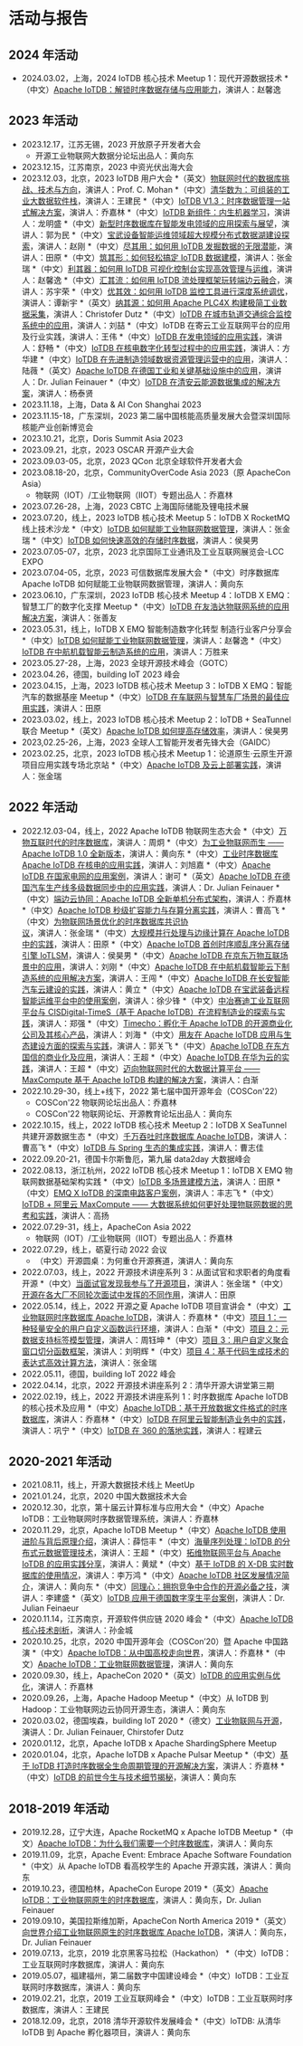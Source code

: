 # 活动与报告
## 2024 年活动
* 2024.03.02，上海，2024 IoTDB 核心技术 Meetup 1：现代开源数据技术
  *（中文）[Apache IoTDB：解锁时序数据存储与应用能力](https://www.bilibili.com/video/BV1ai421R7TM/?spm_id_from=333.999.0.0&vd_source=0b26be0f8d72b3273fcd8e98ca277199)，演讲人：赵馨逸

## 2023 年活动
* 2023.12.17，江苏无锡，2023 开放原子开发者大会
  * 开源工业物联网大数据分论坛出品人：黄向东
* 2023.12.15，江苏南京，2023 中资光伏出海大会
* 2023.12.03，北京，2023 IoTDB 用户大会
  *（英文）[物联网时代的数据库挑战、技术与方向](https://www.bilibili.com/video/BV18g4y117rB/?spm_id_from=333.999.0.0&vd_source=0b26be0f8d72b3273fcd8e98ca277199)，演讲人：Prof. C. Mohan
  *（中文）[清华数为：可组装的工业大数据软件栈](https://www.bilibili.com/video/BV1Ee411C7Y1/?spm_id_from=333.788&vd_source=0b26be0f8d72b3273fcd8e98ca277199)，演讲人：王建民
  *（中文）[IoTDB V1.3：时序数据管理一站式解决方案](https://www.bilibili.com/video/BV1X64y1p7cY/?spm_id_from=333.788&vd_source=0b26be0f8d72b3273fcd8e98ca277199)，演讲人：乔嘉林
  *（中文）[IoTDB 新组件：内生机器学习](https://www.bilibili.com/video/BV1Cc411m7Na/?spm_id_from=333.788&vd_source=0b26be0f8d72b3273fcd8e98ca277199)，演讲人：龙明盛
  *（中文）[新型时序数据库在智能发电领域的应用探索与展望](https://www.bilibili.com/video/BV1kC4y1Q7mx/?spm_id_from=333.788&vd_source=0b26be0f8d72b3273fcd8e98ca277199)，演讲人：郭为民
  *（中文）[宝武设备智能运维领域超大规模分布式数据湖建设探索](https://www.bilibili.com/video/BV1Tb4y1V7LF/?spm_id_from=333.788&vd_source=0b26be0f8d72b3273fcd8e98ca277199)，演讲人：赵刚
  *（中文）[尽其用：如何用 IoTDB 发掘数据的无限潜能](https://www.bilibili.com/video/BV1cG411Y7Gv/?spm_id_from=333.788&vd_source=0b26be0f8d72b3273fcd8e98ca277199)，演讲人：田原
  *（中文）[筑其形：如何轻松搞定 IoTDB 数据建模](https://www.bilibili.com/video/BV1P94y1P7iJ/?spm_id_from=333.788&vd_source=0b26be0f8d72b3273fcd8e98ca277199)，演讲人：张金瑞
  *（中文）[利其器：如何用 IoTDB 可视化控制台实现高效管理与运维](https://www.bilibili.com/video/BV1su4y1M7sW/?spm_id_from=333.788&vd_source=0b26be0f8d72b3273fcd8e98ca277199)，演讲人：赵馨逸
  *（中文）[汇其流：如何用 IoTDB 流处理框架玩转端边云融合](https://www.bilibili.com/video/BV1mp4y1o7sH/?spm_id_from=333.788&vd_source=0b26be0f8d72b3273fcd8e98ca277199)，演讲人：苏宇荣
  *（中文）[优其效：如何用 IoTDB 监控工具进行深度系统调优](https://www.bilibili.com/video/BV1hN4y1b7cg/?spm_id_from=333.788&vd_source=0b26be0f8d72b3273fcd8e98ca277199)，演讲人：谭新宇
  *（英文）[纳其源：如何用 Apache PLC4X 构建极简工业数据采集](https://www.bilibili.com/video/BV1QC4y1Q7Rk/?spm_id_from=333.788&vd_source=0b26be0f8d72b3273fcd8e98ca277199)，演讲人：Christofer Dutz
  *（中文）[IoTDB 在城市轨道交通综合监控系统中的应用](https://www.bilibili.com/video/BV1M64y1p7h6/?spm_id_from=333.788&vd_source=0b26be0f8d72b3273fcd8e98ca277199)，演讲人：刘喆
  *（中文）IoTDB 在寄云工业互联网平台的应用及行业实践，演讲人：王伟
  *（中文）[IoTDB 在发电领域的应用实践](https://www.bilibili.com/video/BV1Xw411x7FK/?spm_id_from=333.788&vd_source=0b26be0f8d72b3273fcd8e98ca277199)，演讲人：舒畅
  *（中文）[IoTDB 在核电数字化转型过程中的应用实践](https://www.bilibili.com/video/BV12g4y117eT/?spm_id_from=333.788&vd_source=0b26be0f8d72b3273fcd8e98ca277199)，演讲人：方华建
  *（中文）[IoTDB 在先进制造领域数据资源管理运营中的应用](https://www.bilibili.com/video/BV1994y1A7q7/?spm_id_from=333.788&vd_source=0b26be0f8d72b3273fcd8e98ca277199)，演讲人：陆薇
  *（英文）[Apache IoTDB 在德国工业和关键基础设施中的应用](https://www.bilibili.com/video/BV1294y1A7uG/?spm_id_from=333.788&vd_source=0b26be0f8d72b3273fcd8e98ca277199)，演讲人：Dr. Julian Feinauer
  *（中文）[IoTDB 在清安云能源数据集成的解决方案](https://www.bilibili.com/video/BV1dQ4y1g79k/?spm_id_from=333.788&vd_source=0b26be0f8d72b3273fcd8e98ca277199)，演讲人：杨泰贤
* 2023.11.18，上海，Data & AI Con Shanghai 2023
* 2023.11.15-18，广东深圳，2023 第二届中国核能高质量发展大会暨深圳国际核能产业创新博览会
* 2023.10.21，北京，Doris Summit Asia 2023
* 2023.09.21，北京，2023 OSCAR 开源产业大会
* 2023.09.03-05，北京，2023 QCon 北京全球软件开发者大会
* 2023.08.18-20，北京，CommunityOverCode Asia 2023（原 ApacheCon Asia）
  * 物联网（IOT）/工业物联网（IIOT）专题出品人：乔嘉林
* 2023.07.26-28，上海，2023 CBTC 上海国际储能及锂电技术展
* 2023.07.20，线上，2023 IoTDB 核心技术 Meetup 5：IoTDB X RocketMQ 线上技术沙龙
  *（中文）[IoTDB 如何赋能工业物联网数据管理](https://www.bilibili.com/video/BV1fh4y117VW/?spm_id_from=333.999.0.0&vd_source=0b26be0f8d72b3273fcd8e98ca277199)，演讲人：张金瑞
  *（中文）[IoTDB 如何快速高效的存储时序数据](https://www.bilibili.com/video/BV1r14y1Q7ec/?spm_id_from=333.999.0.0&vd_source=0b26be0f8d72b3273fcd8e98ca277199)，演讲人：侯昊男
* 2023.07.05-07，北京，2023 北京国际工业通讯及工业互联网展览会-LCC EXPO
* 2023.07.04-05，北京，2023 可信数据库发展大会
  *（中文）时序数据库 Apache IoTDB 如何赋能工业物联网数据管理，演讲人：黄向东
* 2023.06.10，广东深圳，2023 IoTDB 核心技术 Meetup 4：IoTDB X EMQ：智慧工厂的数字化支撑 Meetup
  *（中文）[IoTDB 在友浩达物联网系统的应用解决方案](https://www.bilibili.com/video/BV1Wh4y1X7kM/?spm_id_from=333.999.0.0&vd_source=0b26be0f8d72b3273fcd8e98ca277199)，演讲人：张善友
* 2023.05.31，线上，IoTDB X EMQ 智能制造数字化转型 制造行业客户分享会
  *（中文）[IoTDB 如何赋能工业物联网数据管理](https://www.bilibili.com/video/BV1vu411p7Qx/?spm_id_from=333.999.0.0&vd_source=0b26be0f8d72b3273fcd8e98ca277199)，演讲人：赵馨逸
  *（中文）[IoTDB 在中航机载智能云制造系统的应用](https://www.bilibili.com/video/BV1Fh411F7EP/?spm_id_from=333.999.0.0&vd_source=0b26be0f8d72b3273fcd8e98ca277199)，演讲人：万胜来
* 2023.05.27-28，上海，2023 全球开源技术峰会（GOTC）
* 2023.04.26，德国，building IoT 2023 峰会
* 2023.04.15，上海，2023 IoTDB 核心技术 Meetup 3：IoTDB X EMQ：智能汽车的数据基座 Meetup
  *（中文）[IoTDB 在车联网与智慧车厂场景的最佳应用实践](https://www.bilibili.com/video/BV1r24y1c7SY/?spm_id_from=333.999.0.0&vd_source=0b26be0f8d72b3273fcd8e98ca277199)，演讲人：田原
* 2023.03.02，线上，2023 IoTDB 核心技术 Meetup 2：IoTDB + SeaTunnel 联合 Meetup
  *（英文）[Apache IoTDB 如何提高存储效率](https://www.bilibili.com/video/BV1yM4y1r79b/?spm_id_from=333.999.0.0&vd_source=0b26be0f8d72b3273fcd8e98ca277199)，演讲人：侯昊男
* 2023,02.25-26，上海，2023 全球人工智能开发者先锋大会（GAIDC）
* 2023.02.25，北京，2023 IoTDB 核心技术 Meetup 1：论道原生·云原生开源项目应用实践专场北京站
  *（中文）[Apache IoTDB 及云上部署实践](https://www.bilibili.com/video/BV19k4y1b71E/?spm_id_from=333.999.0.0&vd_source=0b26be0f8d72b3273fcd8e98ca277199)，演讲人：张金瑞

## 2022 年活动
* 2022.12.03-04，线上，2022 Apache IoTDB 物联网生态大会
  *（中文）[万物互联时代的时序数据库](https://www.bilibili.com/video/BV1z84y1x74Y/?spm_id_from=333.788&vd_source=0b26be0f8d72b3273fcd8e98ca277199)，演讲人：周炯
  *（中文）[为工业物联网而生 —— Apache IoTDB 1.0 全新版本](https://www.bilibili.com/video/BV1UA411D7bG/?spm_id_from=333.788&vd_source=0b26be0f8d72b3273fcd8e98ca277199)，演讲人：黄向东
  *（中文）[工业时序数据库 Apache IoTDB 在核电的应用实践](https://www.bilibili.com/video/BV1W84y1x7RH/?spm_id_from=333.788&vd_source=0b26be0f8d72b3273fcd8e98ca277199)，演讲人：刘旭嘉
  *（中文）[Apache IoTDB 在国家电网的应用案例](https://www.bilibili.com/video/BV1R3411Q718/?spm_id_from=333.788&vd_source=0b26be0f8d72b3273fcd8e98ca277199)，演讲人：谢可
  *（英文）[Apache IoTDB 在德国汽车生产线多级数据同步中的应用实践](https://www.bilibili.com/video/BV18V4y1F7do/?spm_id_from=333.788&vd_source=0b26be0f8d72b3273fcd8e98ca277199)，演讲人：Dr. Julian Feinauer
  *（中文）[端边云协同：Apache IoTDB 全新单机分布式架构](https://www.bilibili.com/video/BV1314y1g7yT/?spm_id_from=333.999.0.0&vd_source=0b26be0f8d72b3273fcd8e98ca277199)，演讲人：乔嘉林
  *（中文）[Apache IoTDB 秒级扩容能力与存算分离实践](https://www.bilibili.com/video/BV1BD4y1L7iq/?spm_id_from=333.788&vd_source=0b26be0f8d72b3273fcd8e98ca277199)，演讲人：曹高飞
  *（中文）[为物联网场景优化的时序数据库共识协议](https://www.bilibili.com/video/BV1mK411275q/?spm_id_from=333.788&vd_source=0b26be0f8d72b3273fcd8e98ca277199)，演讲人：张金瑞
  *（中文）[大规模并行处理与边缘计算在 Apache IoTDB 中的实践](https://www.bilibili.com/video/BV1Xe4y1V7VS/?spm_id_from=333.788&vd_source=0b26be0f8d72b3273fcd8e98ca277199)，演讲人：田原
  *（中文）[Apache IoTDB 首创时序顺乱序分离存储引擎 IoTLSM](https://www.bilibili.com/video/BV1ee4y1V73w/?spm_id_from=333.788&vd_source=0b26be0f8d72b3273fcd8e98ca277199)，演讲人：侯昊男
  *（中文）[Apache IoTDB 在京东万物互联场景中的应用](https://www.bilibili.com/video/BV1Ao4y167tJ/?spm_id_from=333.999.0.0&vd_source=0b26be0f8d72b3273fcd8e98ca277199)，演讲人：刘刚
  *（中文）[Apache IoTDB 在中航机载智能云下制造系统的应用解决方案](https://www.bilibili.com/video/BV11D4y1M7bL/?spm_id_from=333.788&vd_source=0b26be0f8d72b3273fcd8e98ca277199)，演讲人：王闯
  *（中文）[Apache IoTDB 在长安智能汽车云建设的实践](https://www.bilibili.com/video/BV1Hj411u7R6/?spm_id_from=333.788&vd_source=0b26be0f8d72b3273fcd8e98ca277199)，演讲人：黄立
  *（中文）[Apache IoTDB 在宝武装备远程智能运维平台中的使用案例](https://www.bilibili.com/video/BV1sM411s7VZ/?spm_id_from=333.788&vd_source=0b26be0f8d72b3273fcd8e98ca277199)，演讲人：徐少锋
  *（中文）[中冶赛迪工业互联网平台与 CISDigital-TimeS（基于 Apache IoTDB）在流程制造业的探索与实践](https://www.bilibili.com/video/BV1324y1g77m/?spm_id_from=333.788&vd_source=0b26be0f8d72b3273fcd8e98ca277199)，演讲人：郑强
  *（中文）[Timecho：孵化于 Apache IoTDB 的开源商业化公司及其核心产品](https://www.bilibili.com/video/BV1iY411C7LZ/?spm_id_from=333.999.0.0&vd_source=0b26be0f8d72b3273fcd8e98ca277199)，演讲人：刘海
  *（中文）[用友在 Apache IoTDB 应用与生态建设方面的探索与实践](https://www.bilibili.com/video/BV1m24y1G7mf/?spm_id_from=333.788&vd_source=0b26be0f8d72b3273fcd8e98ca277199)，演讲人：郭关飞
  *（中文）[Apache IoTDB 在东方国信的商业化及应用](https://www.bilibili.com/video/BV1aD4y1u7eU/?spm_id_from=333.788&vd_source=0b26be0f8d72b3273fcd8e98ca277199)，演讲人：王超
  *（中文）[Apache IoTDB 在华为云的实践](https://www.bilibili.com/video/BV1uo4y1a7HS/?spm_id_from=333.788&vd_source=0b26be0f8d72b3273fcd8e98ca277199)，演讲人：王超
  *（中文）[迈向物联网时代的大数据计算平台 —— MaxCompute 基于 Apache IoTDB 构建的解决方案](https://www.bilibili.com/video/BV1jM411j7R3/?spm_id_from=333.788&vd_source=0b26be0f8d72b3273fcd8e98ca277199)，演讲人：白渐
* 2022.10.29-30，线上+线下，2022 第七届中国开源年会（COSCon'22）
  * COSCon'22 物联网论坛出品人：乔嘉林
  * COSCon'22 物联网论坛、开源教育论坛出品人：黄向东
* 2022.10.15，线上，2022 IoTDB 核心技术 Meetup 2：IoTDB X SeaTunnel 共建开源数据生态
  *（中文）[千万吞吐时序数据库 Apache IoTDB](https://www.bilibili.com/video/BV16K411D7xJ/?spm_id_from=333.999.0.0&vd_source=0b26be0f8d72b3273fcd8e98ca277199)，演讲人：曹高飞
  *（中文）[IoTDB 与 Spring 生态的集成实践](https://www.bilibili.com/video/BV1Pg411h7Cw/?spm_id_from=333.999.0.0&vd_source=0b26be0f8d72b3273fcd8e98ca277199)，演讲人：曹志佳
* 2022.09.20-21，德国卡尔斯鲁厄，第九届 data2day 大数据峰会
* 2022.08.13，浙江杭州，2022 IoTDB 核心技术 Meetup 1：IoTDB X EMQ 物联网数据基础架构实践
  *（中文）[IoTDB 多场景建模方法](https://www.bilibili.com/video/BV1fY4y1P7LP/?spm_id_from=333.999.0.0&vd_source=0b26be0f8d72b3273fcd8e98ca277199)，演讲人：田原
  *（中文）[EMQ X IoTDB 的深南电路客户案例](https://www.bilibili.com/video/BV1me4y187Jg/?spm_id_from=333.999.0.0&vd_source=0b26be0f8d72b3273fcd8e98ca277199)，演讲人：丰志飞
  *（中文）[IoTDB + 阿里云 MaxCompute —— 大数据系统如何更好处理物联网数据的思考和实践](https://www.bilibili.com/video/BV1o8411t7LP/?spm_id_from=333.999.0.0&vd_source=0b26be0f8d72b3273fcd8e98ca277199)，演讲人：高扬
* 2022.07.29-31，线上，ApacheCon Asia 2022
  * 物联网（IOT）/工业物联网（IIOT）专题出品人：乔嘉林
* 2022.07.29，线上，砺夏行动 2022 会议
  * （中文）开源圆桌：为何重仓开源赛道，演讲人：黄向东
* 2022.07.03，线上，2022 开源技术讲座系列 3：从面试官和求职者的角度看开源
  *（中文）[当面试官发现我参与了开源项目](https://www.bilibili.com/video/BV19Y4y1u7za/?spm_id_from=333.999.0.0&vd_source=0b26be0f8d72b3273fcd8e98ca277199)，演讲人：张金瑞
  *（中文）[开源在各大厂不同轮次面试中发挥的不同作用](https://www.bilibili.com/video/BV1JU4y1r7BP/?spm_id_from=333.999.0.0&vd_source=0b26be0f8d72b3273fcd8e98ca277199)，演讲人：田原
* 2022.05.14，线上，2022 开源之夏 Apache IoTDB 项目宣讲会
  *（中文）[工业物联网时序数据库 Apache IoTDB](https://www.bilibili.com/video/BV1St4y1x7ob/?spm_id_from=333.999.0.0&vd_source=0b26be0f8d72b3273fcd8e98ca277199)，演讲人：乔嘉林
  *（中文）[项目 1：一种轻量安全的用户自定义函数运行环境](https://www.bilibili.com/video/BV1qg411d7Fj/?spm_id_from=333.999.0.0&vd_source=0b26be0f8d72b3273fcd8e98ca277199)，演讲人：白渐
  *（中文）[项目 2：元数据支持标签模型管理](https://www.bilibili.com/video/BV1TY411F7Fi/?spm_id_from=333.999.0.0&vd_source=0b26be0f8d72b3273fcd8e98ca277199)，演讲人：周钰坤
  *（中文）[项目 3：用户自定义聚合窗口切分函数框架](https://www.bilibili.com/video/BV1Jv4y1A7R5/?spm_id_from=333.999.0.0&vd_source=0b26be0f8d72b3273fcd8e98ca277199)，演讲人：刘明辉
  *（中文）[项目 4：基于代码生成技术的表达式高效计算方法](https://www.bilibili.com/video/BV13v4y1A78P/?spm_id_from=333.999.0.0&vd_source=0b26be0f8d72b3273fcd8e98ca277199)，演讲人：张金瑞
* 2022.05.11，德国，building IoT 2022 峰会
* 2022.04.14，北京，2022 开源技术讲座系列 2：清华开源大讲堂第三期
* 2022.02.19，线上，2022 开源技术讲座系列 1：时序数据库 Apache IoTDB 的核心技术及应用
  *（中文）[Apache IoTDB：基于开放数据文件格式的时序数据库](https://www.bilibili.com/video/BV1yi4y127js/?spm_id_from=333.999.0.0&vd_source=0b26be0f8d72b3273fcd8e98ca277199)，演讲人：乔嘉林
  *（中文）[IoTDB 在阿里云智能制造业务中的实践](https://www.bilibili.com/video/BV1tu411D7UW/?spm_id_from=333.999.0.0&vd_source=0b26be0f8d72b3273fcd8e98ca277199)，演讲人：巩宁
  *（中文）[IoTDB 在 360 的落地实践](https://www.bilibili.com/video/BV1Pq4y147z4/?spm_id_from=333.999.0.0&vd_source=0b26be0f8d72b3273fcd8e98ca277199)，演讲人：程建云

## 2020-2021 年活动
* 2021.08.11，线上，开源大数据技术线上 MeetUp
* 2021.01.24，北京，2020 中国大数据技术大会
* 2020.12.30，北京，第十届云计算标准与应用大会
  *（中文）Apache IoTDB：工业物联网时序数据管理系统，演讲人：乔嘉林
* 2020.11.29，北京，Apache IoTDB Meetup
  *（中文）[Apache IoTDB 使用进阶与背后原理介绍](https://www.bilibili.com/video/BV1fK41137Hi/?spm_id_from=333.999.0.0&vd_source=0b26be0f8d72b3273fcd8e98ca277199)，演讲人：薛恺丰
  *（中文）[海量序列处理：IoTDB 的分布式元数据管理技术](https://www.bilibili.com/video/BV1xa4y1H7bk/?spm_id_from=333.999.0.0&vd_source=0b26be0f8d72b3273fcd8e98ca277199)，演讲人：王超
  *（中文）[拓维物联网平台与 Apache IoTDB 的应用实践分享](https://www.bilibili.com/video/BV1ri4y157ZM/?spm_id_from=333.999.0.0&vd_source=0b26be0f8d72b3273fcd8e98ca277199)，演讲人：黄斌
  *（中文）[基于 IoTDB 的 X-DB 实时数据库的使用情况](https://www.bilibili.com/video/BV1Hv411b7zp/?spm_id_from=333.999.0.0&vd_source=0b26be0f8d72b3273fcd8e98ca277199)，演讲人：李万鸿
  *（中文）[Apache IoTDB 社区发展情况简介](https://www.bilibili.com/video/BV1z54y1678E/?spm_id_from=333.999.0.0&vd_source=0b26be0f8d72b3273fcd8e98ca277199)，演讲人：黄向东
  *（中文）[同理心：拥抱竞争中合作的开源必备之技](https://www.bilibili.com/video/BV1sp4y1z7vM/?spm_id_from=333.999.0.0&vd_source=0b26be0f8d72b3273fcd8e98ca277199)，演讲人：李建盛
  *（英文）[IoTDB 应用于德国数字孪生平台案例](https://www.bilibili.com/video/BV1VT4y1M7ZZ/?spm_id_from=333.999.0.0&vd_source=0b26be0f8d72b3273fcd8e98ca277199)，演讲人：Dr. Julian Feinaeur
* 2020.11.14，江苏南京，开源软件供应链 2020 峰会
  *（中文）[Apache IoTDB 核心技术剖析](https://www.slidestalk.com/IoTDB/202011ApacheIoTDBReporter82991)，演讲人：孙金城
* 2020.10.25，北京，2020 中国开源年会（COSCon’20）暨 Apache 中国路演
  *（中文）[Apache IoTDB：从中国高校走向世界](https://www.slidestalk.com/IoTDB/202010ApacheIoTDBReporterJialinQiao42231)，演讲人：乔嘉林
  *（中文）[Apache IoTDB：工业物联网数据管理](https://www.slidestalk.com/IoTDB/202010ApacheIoTDBReporterXiangdongHuang11117)，演讲人：黄向东
* 2020.09.30，线上，ApacheCon 2020
  *（英文）[IoTDB 的应用实例与优化](https://www.slideshare.net/slideshow/embed_code/key/zwzJmZsMZrnT26)，演讲人：乔嘉林
* 2020.09.26，上海，Apache Hadoop Meetup
  *（中文）从 IoTDB 到 Hadoop：工业物联网边云协同开源生态，演讲人：黄向东
* 2020.03.02，德国埃森，building IoT 2020
  *（德文）[工业物联网与开源](https://www.buildingiot.de/lecture.php?id=10856&source=)，演讲人：Dr. Julian Feinauer, Chirstofer Dutz
* 2020.01.12，北京，Apache IoTDB x Apache ShardingSphere Meetup
* 2020.01.04，北京，Apache IoTDB x Apache Pulsar Meetup
  *（中文）[基于 IoTDB 打造时序数据全生命周期管理的开源解决方案](https://www.bilibili.com/video/BV1sJ411J783?p=5&vd_source=0b26be0f8d72b3273fcd8e98ca277199)，演讲人：乔嘉林
  *（中文）[IoTDB 的前世今生与技术细节揭秘](https://www.bilibili.com/video/BV1sJ411J783?p=3&vd_source=0b26be0f8d72b3273fcd8e98ca277199)，演讲人：黄向东

## 2018-2019 年活动
* 2019.12.28，辽宁大连，Apache RocketMQ x Apache IoTDB Meetup
  *（中文）[Apache IoTDB：为什么我们需要一个时序数据库](https://www.slidestalk.com/IoTDB/201912Meetup2019ApacheIoTDBReporterXiangdongHuang71222)，演讲人：黄向东
* 2019.11.09，北京，Apache Event: Embrace Apache Software Foundation
  *（中文）从 Apache IoTDB 看高校学生的 Apache 开源实践，演讲人：黄向东
* 2019.10.23，德国柏林，ApacheCon Europe 2019
  *（英文）[Apache IoTDB：工业物联网原生的时序数据库](https://www.slideshare.net/slideshow/embed_code/key/lms4cEH1eqnRZC)，演讲人：黄向东，Dr. Julian Feinauer
* 2019.09.10，美国拉斯维加斯，ApacheCon North America 2019
  *（英文）[向世界介绍工业物联网原生的时序数据库 Apache IoTDB](https://feathercast.apache.org/wp-content/uploads/2019/09/2019-09-10-hello-world-introducing-apache-iotdb-xiangdong-huang-julian-feinauer.mp3)，演讲人：黄向东，Dr. Julian Feinauer
* 2019.07.13，北京，2019 北京黑客马拉松（Hackathon）
  *（中文）IoTDB：工业互联网时序数据库，演讲人：黄向东
* 2019.05.07，福建福州，第二届数字中国建设峰会
  *（中文）IoTDB：工业互联网时序数据库，演讲人：黄向东
* 2019.02.21，北京，2019 工业互联网峰会
  *（中文）IoTDB：工业互联网时序数据库，演讲人：王建民
* 2018.12.09，北京，2018 清华开源软件发展峰会
  *（中文）IoTDB: 从清华 IoTDB 到 Apache 孵化器项目，演讲人：黄向东

